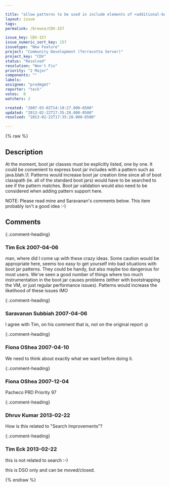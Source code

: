 ```yaml
---

title: "allow patterns to be used in include elements of <additional-boot-jar-classes> "
layout: issue
tags: 
permalink: /browse/CDV-157

issue_key: CDV-157
issue_numeric_sort_key: 157
issuetype: "New Feature"
project: "Community Development (Terracotta Server)"
project_key: "CDV"
status: "Resolved"
resolution: "Won't Fix"
priority: "2 Major"
components: ""
labels: 
assignee: "prodmgmt"
reporter: "teck"
votes:  0
watchers: 2

created: "2007-03-02T14:19:27.000-0500"
updated: "2013-02-22T17:35:20.000-0500"
resolved: "2013-02-22T17:35:20.000-0500"

---
```




{% raw %}



## Description

<div markdown="1" class="description">

At the moment, boot jar classes must be explicitly listed, one by one. It could be convenient to express boot jar includes with a pattern such as java.blah.\1. Patterns would increase boot jar creation time since all of boot classpath (ie. all of the standard boot jars) would have to be searched to see if the pattern matches. Boot jar validation would also need to be considered when adding pattern support here.

NOTE: Please read mine and Saravanan's comments below. This item probably isn't a good idea :-)

</div>

## Comments


{:.comment-heading}
### **Tim Eck** <span class="date">2007-04-06</span>

<div markdown="1" class="comment">

man, where did I come up with these crazy ideas. Some caution would be appropriate here, seems too easy to get yourself into bad situations with boot jar patterns. They could be handy, but also maybe too dangerous for most users. We've seen a good number of things where too much instrumentation in the boot jar causes problems (either with bootstrapping the VM, or just regular performance issues). Patterns would increase the likelihood of these issues IMO

</div>


{:.comment-heading}
### **Saravanan Subbiah** <span class="date">2007-04-06</span>

<div markdown="1" class="comment">

I agree with Tim, on his comment that is, not on the original report :p

</div>


{:.comment-heading}
### **Fiona OShea** <span class="date">2007-04-10</span>

<div markdown="1" class="comment">

We need to think about exactly what we want before doing it.

</div>


{:.comment-heading}
### **Fiona OShea** <span class="date">2007-12-04</span>

<div markdown="1" class="comment">

Pacheco PRD Priority 97

</div>


{:.comment-heading}
### **Dhruv Kumar** <span class="date">2013-02-22</span>

<div markdown="1" class="comment">

How is this related to "Search Improvements"?

</div>


{:.comment-heading}
### **Tim Eck** <span class="date">2013-02-22</span>

<div markdown="1" class="comment">

this is not related to search :-) 

this is DSO only and can be moved/closed.


</div>



{% endraw %}
